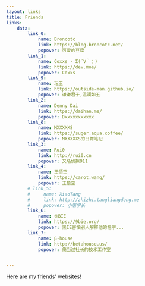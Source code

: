 ```yaml
---
layout: links
title: Friends
links: 
    data:
        link_0: 
            name: Broncotc
            link: https://blog.broncotc.net/
            popover: 可爱的豆腐
        link_1: 
            name: Coxxs - Σ(´∀｀；)
            link: https://dev.moe/
            popover: Coxxs
        link_9: 
            name: 珵玉
            link: https://outside-man.github.io/
            popover: 谦谦君子,温润如玉
        link_2: 
            name: Denny Dai
            link: https://daihan.me/
            popover: Dxxxxxxxxxxx
        link_8: 
            name: MXXXXXS
            link: https://suger.aqua.coffee/
            popover: MXXXXXS的日常笔记
        link_3: 
            name: Rui0
            link: http://rui0.cn
            popover: 又名侦探911
        link_4: 
            name: 王悟空
            link: https://carot.wang/
            popover: 王悟空
        # link_5: 
        #     name: XiaoTang
        #     link: http://zhizhi.tangliangdong.me
        #     popover: 小唐学长
        link_6: 
            name: ⑨BIE
            link: https://9bie.org/
            popover: 黑IE害怕别人解释他的名字...
        link_7: 
            name: β-house
            link: http://betahouse.us/
            popover: 俺当过社长的技术工作室


---
```



Here are my friends' websites!


